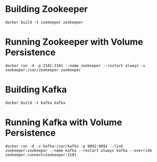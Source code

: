 # Building Zookeeper

    docker build -t zookeeper zookeeper

# Running Zookeeper with Volume Persistence

    docker run -d -p 2181:2181 --name zookeeper --restart always -v zookeeper:/var/zookeeper zookeeper

# Building Kafka

    docker build -t kafka kafka

# Running Kafka with Volume Persistence

    docker run -d -v kafka:/var/kafka -p 9092:9092 --link zookeeper:zookeeper --name kafka --restart always kafka --override zookeeper.connect=zookeeper:2181
